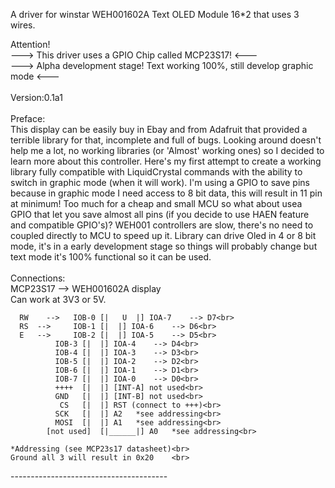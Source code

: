 A driver for winstar WEH001602A Text OLED Module 16*2 that uses 3 wires.<br>

Attention! <br>
---> This driver uses a GPIO Chip called MCP23S17! <---<br>
---> Alpha development stage! Text working 100%, still develop graphic mode <---<br>
<br>
Version:0.1a1<br>
<br>
Preface:<br>
This display can be easily buy in Ebay and from Adafruit that provided a terrible
library for that, incomplete and full of bugs. Looking around doesn't help me a lot,
no working libraries (or 'Almost' working ones) so I decided to learn more about this
controller. Here's my first attempt to create a working library fully compatible
with LiquidCrystal commands with the ability to switch in graphic mode (when it will work).
I'm using a GPIO to save pins because in graphic mode I need access to 8 bit data, this
will result in 11 pin at minimum! Too much for a cheap and small MCU so what about usea GPIO
that let you save almost all pins (if you decide to use HAEN feature and compatible GPIO's)?
WEH001 controllers are slow, there's no need to coupled directly to MCU to speed up it.
Library can drive Oled in 4 or 8 bit mode, it's in a early development stage so things will
probably change but text mode it's 100% functional so it can be used.
<br>
<br>
Connections:<br>
MCP23S17 --> WEH001602A display<br>
Can work at 3V3 or 5V.<br>

	  RW	-->	  IOB-0 [|   U  |] IOA-7	-->	D7<br>
	  RS  -->	  IOB-1 [| 	|] IOA-6	-->	D6<br>
	  E   -->	  IOB-2 [| 	|] IOA-5	-->	D5<br>
			  IOB-3 [| 	|] IOA-4	-->	D4<br>
			  IOB-4 [| 	|] IOA-3	-->	D3<br>
			  IOB-5 [| 	|] IOA-2	-->	D2<br>
			  IOB-6 [| 	|] IOA-1	-->	D1<br>
			  IOB-7 [| 	|] IOA-0	-->	D0<br>
			  ++++  [| 	|] [INT-A] not used<br>
			  GND   [| 	|] [INT-B] not used<br>
			   CS 	[| 	|] RST (connect to +++)<br>
			  SCK   [| 	|] A2	*see addressing<br>
			  MOSI  [| 	|] A1   *see addressing<br>
		    [not used]  [|______|] A0	*see addressing<br>
		
	*Addressing (see MCP23s17 datasheet)<br>
	Ground all 3 will result in 0x20	<br>
---------------------------------------<br>

